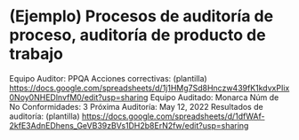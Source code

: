 # (Ejemplo) Procesos de auditoría de proceso, auditoría de producto de trabajo

Equipo Auditor: PPQA
Acciones correctivas: (plantilla) https://docs.google.com/spreadsheets/d/1j1HMg7Sd8Hnczw439fK1kdvxPIix0Noy0NHEDlnvfM0/edit?usp=sharing
Equipo Auditado: Monarca
Núm de No Conformidades: 3
Próxima Auditoría: May 12, 2022
Resultados de auditoría: (plantilla) https://docs.google.com/spreadsheets/d/1dfWAf-2kfE3AdnEDhens_GeVB39zBVs1DH2b8ErN2fw/edit?usp=sharing
